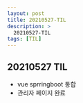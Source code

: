 ```yaml
---
layout: post
title: 20210527-TIL
description: >
  20210527-TIL
tags: [TIL]
---
```


## 20210527 TIL

- vue sprringboot 통합
- 관리자 페이지 완료

